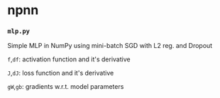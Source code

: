 # npnn

### `mlp.py`
Simple MLP in NumPy using mini-batch SGD with L2 reg. and Dropout

`f`,`df`: activation function and it's derivative

`J`,`dJ`: loss function and it's derivative

`gW`,`gb`: gradients w.r.t. model parameters

